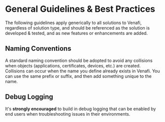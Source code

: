 # General Guidelines & Best Practices

The following guidelines apply generically to all solutions to Venafi, regardless of solution type, and should be referenced as the solution is developed & tested, and as new features or enhancements are added.

## Naming Conventions

A standard naming convention should be adopted to avoid any collisions when objects (applications, certificates, devices, etc.) are created. Collisions can occur when the name you define already exists in Venafi. You can use the same prefix or suffix, and then add something unique to the name.

## Debug Logging

It's **strongly encouraged** to build in debug logging that can be enabled by end users when troubleshooting issues in their environments. 
